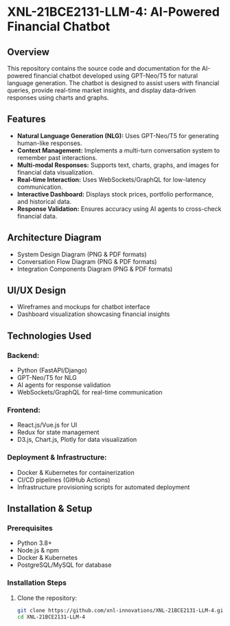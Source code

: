 # XNL-21BCE2131-LLM-4: AI-Powered Financial Chatbot

## Overview
This repository contains the source code and documentation for the AI-powered financial chatbot developed using GPT-Neo/T5 for natural language generation. The chatbot is designed to assist users with financial queries, provide real-time market insights, and display data-driven responses using charts and graphs.

## Features
- **Natural Language Generation (NLG):** Uses GPT-Neo/T5 for generating human-like responses.
- **Context Management:** Implements a multi-turn conversation system to remember past interactions.
- **Multi-modal Responses:** Supports text, charts, graphs, and images for financial data visualization.
- **Real-time Interaction:** Uses WebSockets/GraphQL for low-latency communication.
- **Interactive Dashboard:** Displays stock prices, portfolio performance, and historical data.
- **Response Validation:** Ensures accuracy using AI agents to cross-check financial data.

## Architecture Diagram
- System Design Diagram (PNG & PDF formats)
- Conversation Flow Diagram (PNG & PDF formats)
- Integration Components Diagram (PNG & PDF formats)

## UI/UX Design
- Wireframes and mockups for chatbot interface
- Dashboard visualization showcasing financial insights

## Technologies Used
### Backend:
- Python (FastAPI/Django)
- GPT-Neo/T5 for NLG
- AI agents for response validation
- WebSockets/GraphQL for real-time communication

### Frontend:
- React.js/Vue.js for UI
- Redux for state management
- D3.js, Chart.js, Plotly for data visualization

### Deployment & Infrastructure:
- Docker & Kubernetes for containerization
- CI/CD pipelines (GitHub Actions)
- Infrastructure provisioning scripts for automated deployment

## Installation & Setup
### Prerequisites
- Python 3.8+
- Node.js & npm
- Docker & Kubernetes
- PostgreSQL/MySQL for database


### Installation Steps
1. Clone the repository:
   ```bash
   git clone https://github.com/xnl-innovations/XNL-21BCE2131-LLM-4.git
   cd XNL-21BCE2131-LLM-4
